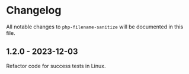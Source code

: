 # Changelog

All notable changes to `php-filename-sanitize` will be documented in this file.

## 1.2.0 - 2023-12-03

Refactor code for success tests in Linux.
